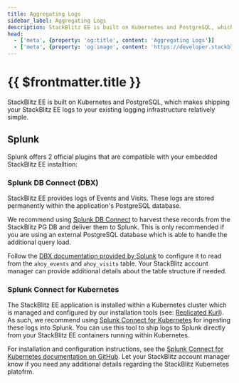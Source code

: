 ```yaml
---
title: Aggregating Logs
sidebar_label: Aggregating Logs
description: StackBlitz EE is built on Kubernetes and PostgreSQL, which makes shipping your StackBlitz EE logs to your existing logging infrastructure relatively simple.
head:
  - ['meta', {property: 'og:title', content: 'Aggregating Logs'}]
  - ['meta', {property: 'og:image', content: 'https://developer.stackblitz.com/img/og/enterprise-aggregating-logs.png'}]
---
```


# {{ $frontmatter.title }}

StackBlitz EE is built on Kubernetes and PostgreSQL, which makes shipping your StackBlitz EE logs to your existing logging infrastructure relatively simple.

## Splunk

Splunk offers 2 official plugins that are compatible with your embedded StackBlitz EE installtion:

### Splunk DB Connect (DBX)

StackBlitz EE provides logs of Events and Visits. These logs are stored permanently within the application's PostgreSQL database.

We recommend using [Splunk DB Connect](https://splunkbase.splunk.com/app/2686/) to harvest these records from the StackBlitz PG DB and deliver them to Splunk. This is only recommended if you are using an external PostgreSQL database which is able to handle the additional query load.

Follow the [DBX documentation provided by Splunk](https://docs.splunk.com/Documentation/DBX/3.7.0/DeployDBX/AboutSplunkDBConnect) to configure it to read from the `ahoy_events` and `ahoy_visits` table. Your StackBlitz account manager can provide additional details about the table structure if needed.

### Splunk Connect for Kubernetes

The StackBlitz EE application is installed within a Kubernetes cluster which is managed and configured by our installation tools (see: [Replicated Kurl](https://kurl.sh/docs/introduction/)). As such, we recommend using [Splunk Connect for Kubernetes](https://splunkbase.splunk.com/app/4497/) for ingesting these logs into Splunk. You can use this tool to ship logs to Splunk directly from your StackBlitz EE containers running within Kubernetes.

For installation and configuration instructions, see the [Splunk Connect for Kubernetes documentation on GitHub](https://github.com/splunk/splunk-connect-for-kubernetes). Let your StackBlitz account manager know if you need any additional details regarding the StackBlitz Kubernetes platofrm.
